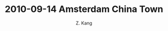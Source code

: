 ---
layout: post
title: "2010-09-14 Amsterdam China Town"
author: "Z. Kang"
categories: story
tags: [stroy]
image: 2010-09-14-Amsterdam-China-Town.jpg
---